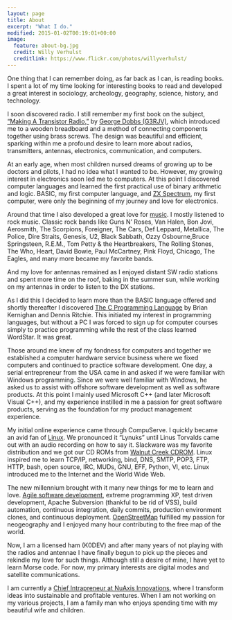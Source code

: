 ```yaml
---
layout: page
title: About
excerpt: "What I do."
modified: 2015-01-02T00:19:01+00:00
image:
  feature: about-bg.jpg
  credit: Willy Verhulst
  creditlink: https://www.flickr.com/photos/willyverhulst/
---
```


One thing that I can remember doing, as far back as I can, is reading books. I spent a lot of my time looking for interesting books to read and developed a great interest in sociology, archeology, geography, science, history, and technology.

I soon discovered radio. I still remember my first book on the subject, [“Making A Transistor Radio,”][1] by [George Dobbs (G3RJV)][2], which introduced me to a wooden breadboard and a method of connecting components together using brass screws. The design was beautiful and efficient, sparking within me a profound desire to learn more about radios, transmitters, antennas, electronics, communication, and computers.

At an early age, when most children nursed dreams of growing up to be doctors and pilots, I had no idea what I wanted to be. However, my growing interest in electronics soon led me to computers. At this point I discovered computer languages and learned the first practical use of binary arithmetic and logic. BASIC, my first computer language, and [ZX Spectrum][3], my first computer, were only the beginning of my journey and love for electronics.

Around that time I also developed a great love for [music][4]. I mostly listened to rock music. Classic rock bands like Guns N’ Roses, Van Halen, Bon Jovi, Aerosmith, The Scorpions, Foreigner, The Cars, Def Leppard, Metallica, The Police, Dire Straits, Genesis, U2, Black Sabbath, Ozzy Osbourne,Bruce Springsteen, R.E.M., Tom Petty & the Heartbreakers, The Rolling Stones, The Who, Heart, David Bowie, Paul McCartney, Pink Floyd, Chicago, The Eagles, and many more became my favorite bands.

And my love for antennas remained as I enjoyed distant SW radio stations and spent more time on the roof, baking in the summer sun, while working on my antennas in order to listen to the DX stations.

As I did this I decided to learn more than the BASIC language offered and shortly thereafter I discovered [The C Programming Language][5] by Brian Kernighan and Dennis Ritchie. This initiated my interest in programming languages, but without a PC I was forced to sign up for computer courses simply to practice programming while the rest of the class learned WordStar. It was great.

Those around me knew of my fondness for computers and together we established a computer hardware service business where we fixed computers and continued to practice software development. One day, a serial entrepreneur from the USA came in and asked if we were familiar with Windows programming. Since we were well familiar with Windows, he asked us to assist with offshore software development as well as software products. At this point I mainly used Microsoft C++ (and later Microsoft Visual C++), and my experience instilled in me a passion for great software products, serving as the foundation for my product management  experience.

My initial online experience came through CompuServe. I quickly became an avid fan of [Linux][6]. We pronounced it “Lynuks” until Linus Torvalds came out with an audio recording on how to say it. Slackware was my favorite distribution and we got our CD ROMs from [Walnut Creek CDROM][7]. Linux inspired me to learn TCP/IP, networking, bind, DNS, SMTP, POP3, FTP, HTTP, bash, open source, IRC, MUDs, GNU, EFF, Python, VI, etc. Linux introduced me to the Internet and the World Wide Web.

The new millennium brought with it many new things for me to learn and love. [Agile software development][8], extreme programming XP, test driven development, Apache Subversion (thankful to be rid of VSS), build automation, continuous integration, daily commits, production environment clones, and continuous deployment. [OpenStreetMap][9] fulfilled my passion for neogeography and I enjoyed many hour contributing to the free map of the world.

Now, I am a licensed ham (K0DEV) and after many years of not playing with the radios and antennae I have finally begun to pick up the pieces and rekindle my love for such things. Although still a desire of mine, I have yet to learn Morse code. For now, my primary interests are digital modes and satellite communications.

I am currently a [Chief Intrapreneur at NuAxis Innovations][10], where I transform ideas into sustainable and profitable ventures. When I am not working on my various projects, I am a family man who enjoys spending time with my beautiful wife and children.

[1]: http://www.mds975.co.uk/Content/george_dobbs_trf_radio.html
[2]: http://www.gqrp.com/about.htm
[3]: http://en.wikipedia.org/wiki/ZX_Spectrum
[4]: http://www.last.fm/user/sharjeelaziz
[5]: http://en.wikipedia.org/wiki/The_C_Programming_Language
[6]: http://en.wikipedia.org/wiki/Linux
[7]: http://en.wikipedia.org/wiki/Walnut_Creek_CDROM
[8]: http://agilemanifesto.org/
[9]: https://www.openstreetmap.org/user/shaji/history
[10]: https://www.linkedin.com/in/sharjeelaziz
